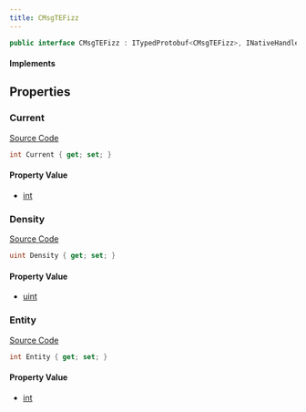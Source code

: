 ```yaml
---
title: CMsgTEFizz
---
```


```csharp
public interface CMsgTEFizz : ITypedProtobuf<CMsgTEFizz>, INativeHandle, INetMessage<CMsgTEFizz>, IDisposable
```

#### Implements

## Properties

### Current

[Source Code](https://github.com/swiftly-solution/swiftlys2/blob/beta/managed/src/SwiftlyS2.Generated/Protobufs/Interfaces/CMsgTEFizz.cs#L24)

```csharp
int Current { get; set; }
```

#### Property Value

- [int](https://learn.microsoft.com/dotnet/api/system.int32)

### Density

[Source Code](https://github.com/swiftly-solution/swiftlys2/blob/beta/managed/src/SwiftlyS2.Generated/Protobufs/Interfaces/CMsgTEFizz.cs#L21)

```csharp
uint Density { get; set; }
```

#### Property Value

- [uint](https://learn.microsoft.com/dotnet/api/system.uint32)

### Entity

[Source Code](https://github.com/swiftly-solution/swiftlys2/blob/beta/managed/src/SwiftlyS2.Generated/Protobufs/Interfaces/CMsgTEFizz.cs#L18)

```csharp
int Entity { get; set; }
```

#### Property Value

- [int](https://learn.microsoft.com/dotnet/api/system.int32)

